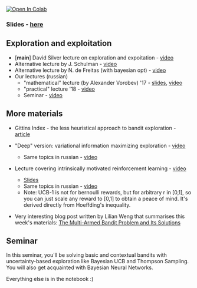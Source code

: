 [![Open In Colab](https://colab.research.google.com/assets/colab-badge.svg)](https://colab.research.google.com/github/yandexdataschool/Practical_RL/blob/master/week05_explore/week5.ipynb)

### Slides - [here](https://yadi.sk/i/H0zVBROe3TWWHz)

## Exploration and exploitation
* [__main__] David Silver lecture on exploration and expoitation - [video](https://www.youtube.com/watch?v=sGuiWX07sKw)
* Alternative lecture by J. Schulman - [video](https://www.youtube.com/watch?v=SfCa1HQMkuw)
* Alternative lecture by N. de Freitas (with bayesian opt) - [video](https://www.youtube.com/watch?v=vz3D36VXefI)
* Our lectures (russian)
  - "mathematical" lecture (by Alexander Vorobev) '17 - [slides](https://yadi.sk/i/JAeItALT3JmvCL), [video](https://yadi.sk/i/bVHmu9gt3Hi9Ym)
  - "practical" lecture '18 - [video](https://yadi.sk/i/_myWJ13O3TdzXo)
  - Seminar - [video](https://yadi.sk/i/du7FLXs13TdzZS)



## More materials
* Gittins Index - the less heuristical approach to bandit exploration - [article](http://www.ece.mcgill.ca/~amahaj1/projects/bandits/book/2013-bandit-computations.pdf)
* "Deep" version: variational information maximizing exploration - [video](https://www.youtube.com/watch?v=sRIjxxjVrnY)
  * Same topics in russian - [video](https://yadi.sk/i/_2_0yqeW3HDbcn)
* Lecture covering intrinsically motivated reinforcement learning - [video](https://www.youtube.com/watch?v=aJI_9SoBDaQ)
  * [Slides](https://yadi.sk/i/8sx42nau3HEYKg)
  * Same topics in russian - [video](https://www.youtube.com/watch?v=WCE9hhPbCmc)
  * Note: UCB-1 is not for bernoulli rewards, but for arbitrary r in [0,1], so you can just scale any reward to [0,1] to obtain a peace of mind. It's derived directly from Hoeffding's inequality.

* Very interesting blog post written by Lilian Weng that summarises this week's materials: [The Multi-Armed Bandit Problem and Its Solutions](https://lilianweng.github.io/posts/2018-01-23-multi-armed-bandit/)

## Seminar
In this seminar, you'll be solving basic and contextual bandits with uncertainty-based exploration like Bayesian UCB and Thompson Sampling. You will also get acquainted with Bayesian Neural Networks.

Everything else is in the notebook :)
